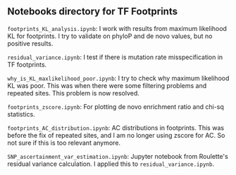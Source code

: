 ## Notebooks directory for TF Footprints

`footprints_KL_analysis.ipynb`: I work with results from maximum likelihood KL for footprints. I try to validate on phyloP and de novo values, but no positive results.

`residual_variance.ipynb`: I test if there is mutation rate misspecification in TF footprints.

`why_is_KL_maxlikelihood_poor.ipynb`: I try to check why maximum likelihood KL was poor. This was when there were some filtering problems and repeated sites. This problem is now resolved.

`footprints_zscore.ipynb`: For plotting de novo enrichment ratio and chi-sq statistics.

`footprints_AC_distribution.ipynb`: AC distributions in footprints. This was before the fix of repeated sites, and I am no longer using zscore for AC. So not sure if this is too relevant anymore.

`SNP_ascertainment_var_estimation.ipynb`: Jupyter notebook from Roulette's residual variance calculation. I applied this to `residual_variance.ipynb`.

